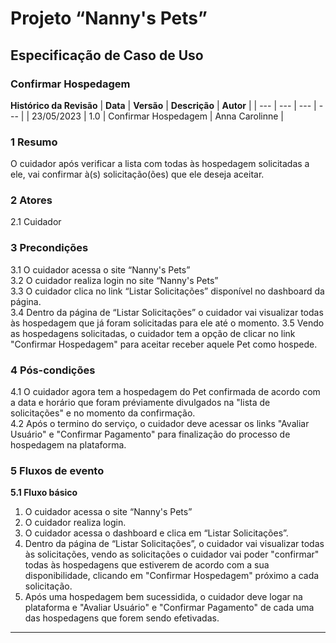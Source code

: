 # **Projeto “Nanny's Pets”**
## **Especificação de Caso de Uso**
### **Confirmar Hospedagem**
**Histórico da Revisão**
| **Data** | **Versão** | **Descrição** | **Autor** |
| --- | --- | --- | --- |
| 23/05/2023 | 1.0 | Confirmar Hospedagem | Anna Carolinne |
### **1 Resumo**
O cuidador após verificar a lista com todas às hospedagem solicitadas a ele, vai confirmar à(s) solicitação(ões) que ele deseja aceitar.

### **2 Atores**
2.1 Cuidador

### **3 Precondições**  
3.1 O cuidador acessa o site “Nanny's Pets”  
3.2 O cuidador realiza login no site “Nanny's Pets”  
3.3 O cuidador clica no link “Listar Solicitações” disponível no dashboard da página.  
3.4 Dentro da página de “Listar Solicitações” o cuidador vai visualizar todas às hospedagem que já foram solicitadas para ele até o momento.
3.5 Vendo as hospedagens solicitadas, o cuidador tem a opção de clicar no link "Confirmar Hospedagem" para aceitar receber aquele Pet como hospede.

### **4 Pós-condições**  
4.1 O cuidador agora tem a hospedagem do Pet confirmada de acordo com a data e horário que foram préviamente divulgados na "lista de solicitações" e no momento da confirmação.   
4.2 Após o termino do serviço, o cuidador deve acessar os links "Avaliar Usuário" e "Confirmar Pagamento" para finalização do processo de hospedagem na plataforma.


### **5 Fluxos de evento**
**5.1 Fluxo básico**
1. O cuidador acessa o site “Nanny's Pets”
2. O cuidador realiza login.
3. O cuidador acessa o dashboard e clica em “Listar Solicitações”.
4. Dentro da página de “Listar Solicitações”, o cuidador vai visualizar todas às solicitações, vendo as solicitações o cuidador vai poder "confirmar" todas às hospedagens que estiverem de acordo com a sua disponibilidade, clicando em "Confirmar Hospedagem" próximo a cada solicitação. 
5. Após uma hospedagem bem sucessidida, o cuidador deve logar na plataforma e "Avaliar Usuário" e "Confirmar Pagamento" de cada uma das hospedagens que forem sendo efetivadas. 


-----------------------------------
